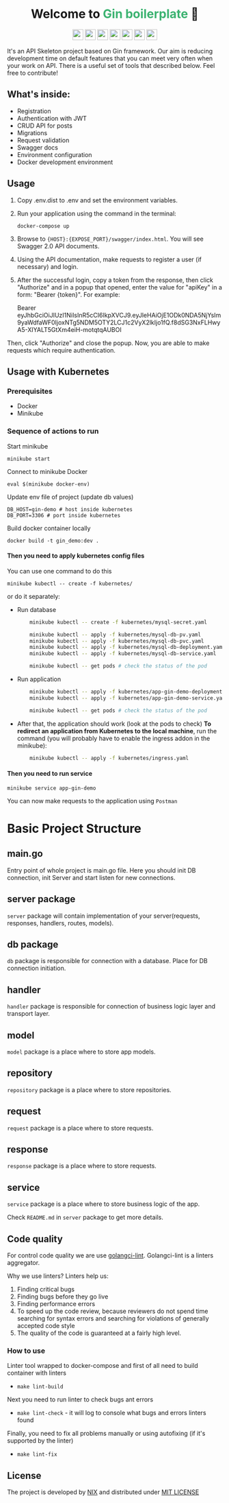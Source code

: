<h1 align="center">Welcome to <span style="color:mediumseagreen">Gin boilerplate</span> 👋</h1>

<p align="center">
  <img src="https://img.shields.io/badge/golang-v1.21-lightblue" height="25"/>
  <img src="https://img.shields.io/badge/gin-v1.9-blue" height="25"/>
  <img src="https://img.shields.io/badge/gorm-v1.25-green" height="25"/>
  <img src="https://img.shields.io/badge/swagger-v1.16-orange" height="25"/>
  <img src="https://img.shields.io/badge/gin--jwt-v2.9-yellow" height="25"/>
  <img src="https://img.shields.io/badge/docker-support-darkgreeen" height="25"/>
  <img src="https://img.shields.io/badge/kubernetes-support-darkgreeen" height="25"/>
</p>

It's an API Skeleton project based on Gin framework.
Our aim is reducing development time on default features that you can meet very often when your work on API.
There is a useful set of tools that described below. Feel free to contribute!

## What's inside:

- Registration
- Authentication with JWT
- CRUD API for posts
- Migrations
- Request validation
- Swagger docs
- Environment configuration
- Docker development environment

## Usage
1. Copy .env.dist to .env and set the environment variables.
2. Run your application using the command in the terminal:

    `docker-compose up`
3. Browse to `{HOST}:{EXPOSE_PORT}/swagger/index.html`. You will see Swagger 2.0 API documents.
4. Using the API documentation, make requests to register a user (if necessary) and login.
5. After the successful login, copy a token from the response, then click "Authorize" and in a popup that opened, enter the value for "apiKey" in a form:
"Bearer {token}". For example:


    Bearer eyJhbGciOiJIUzI1NiIsInR5cCI6IkpXVCJ9.eyJleHAiOjE1ODk0NDA5NjYsIm9yaWdfaWF0IjoxNTg5NDM5OTY2LCJ1c2VyX2lkIjo1fQ.f8dSG3NxFLHwyA5-XIYALT5GtXm4eiH-motqtqAUBOI 

   
Then, click "Authorize" and close the popup.
Now, you are able to make requests which require authentication.

## Usage with Kubernetes
### Prerequisites
- Docker
- Minikube

### Sequence of actions to run
Start minikube

    minikube start

Connect to minikube Docker

    eval $(minikube docker-env)

Update env file of project (update db values)

    DB_HOST=gin-demo # host inside kubernetes
    DB_PORT=3306 # port inside kubernetes

Build docker container locally

    docker build -t gin_demo:dev .

#### Then you need to apply kubernetes config files

You can use one command to do this

    minikube kubectl -- create -f kubernetes/

or do it separately:

- Run database
    ```bash
        minikube kubectl -- create -f kubernetes/mysql-secret.yaml
    
        minikube kubectl -- apply -f kubernetes/mysql-db-pv.yaml
        minikube kubectl -- apply -f kubernetes/mysql-db-pvc.yaml
        minikube kubectl -- apply -f kubernetes/mysql-db-deployment.yaml
        minikube kubectl -- apply -f kubernetes/mysql-db-service.yaml
    
        minikube kubectl -- get pods # check the status of the pod
    ```

- Run application
    ```bash
        minikube kubectl -- apply -f kubernetes/app-gin-demo-deployment.yaml
        minikube kubectl -- apply -f kubernetes/app-gin-demo-service.yaml
    
        minikube kubectl -- get pods # check the status of the pod
    ```
- After that, the application should work (look at the pods to check)
**To redirect an application from Kubernetes to the local machine**, run the command (you will probably have to enable the ingress addon in the minikube):
    ```bash
        minikube kubectl -- apply -f kubernetes/ingress.yaml
    ```

#### Then you need to run service

    minikube service app-gin-demo

You can now make requests to the application using `Postman`

# Basic Project Structure

## main.go
Entry point of whole project is main.go file. Here you should init DB connection, init Server  and start listen for new connections.

## server package
`server` package will contain implementation of your server(requests, responses, handlers, routes, models).

## db package
`db` package is responsible for connection with a database. Place for DB connection initiation.
 
 ## handler
 `handler` package is responsible for connection of business logic layer and transport layer.

## model
`model` package is a place where to store app models.

## repository
`repository` package is a place where to store repositories.

## request
`request` package is a place where to store requests.

## response
`response` package is a place where to store requests.

## service
`service` package is a place where to store business logic of the app.

Check `README.md` in `server` package to get more details.

## Code quality
For control code quality we are use [golangci-lint](https://github.com/golangci/golangci-lint).
Golangci-lint is a linters aggregator.

Why we use linters? Linters help us:
1. Finding critical bugs
2. Finding bugs before they go live
3. Finding performance errors
4. To speed up the code review, because reviewers do not spend time searching for syntax errors and searching for
violations of generally accepted code style
5. The quality of the code is guaranteed at a fairly high level.

### How to use
Linter tool wrapped to docker-compose and first of all need to build container with linters

- `make lint-build`

Next you need to run linter to check bugs ant errors

- `make lint-check` - it will log to console what bugs and errors linters found

Finally, you need to fix all problems manually or using autofixing (if it's supported by the linter)

- `make lint-fix` 


## License

The project is developed by [NIX][1] and distributed under [MIT LICENSE][2]

[1]: https://nixs.com/
[2]: https://github.com/nixsolutions/golang-gin-boilerplate/blob/master/LICENSE

